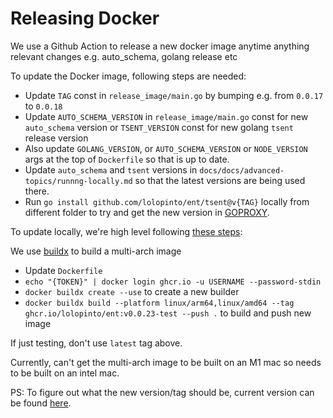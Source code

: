 # Releasing Docker

We use a Github Action to release a new docker image anytime anything relevant changes e.g. auto_schema, golang release etc

To update the Docker image, following steps are needed:

* Update `TAG` const in `release_image/main.go` by bumping e.g. from `0.0.17` to `0.0.18`
* Update `AUTO_SCHEMA_VERSION` in `release_image/main.go` const for new `auto_schema` version or `TSENT_VERSION` const for new golang `tsent` release version
* Also update `GOLANG_VERSION`, or `AUTO_SCHEMA_VERSION` or `NODE_VERSION` args at the top of `Dockerfile` so that is up to date.
* Update `auto_schema` and `tsent` versions in `docs/docs/advanced-topics/runnng-locally.md` so that the latest versions are being used there.
* Run `go install github.com/lolopinto/ent/tsent@v{TAG}` locally from different folder to try and get the new version in [GOPROXY](https://proxy.golang.org/).

To update locally, we're high level following [these steps](https://docs.github.com/en/free-pro-team@latest/packages/managing-container-images-with-github-container-registry/pushing-and-pulling-docker-images#authenticating-to-github-container-registry):

We use [buildx](https://docs.docker.com/buildx/working-with-buildx/#build-multi-platform-images) to build a multi-arch image

* Update `Dockerfile`
* `echo "{TOKEN}" | docker login ghcr.io -u USERNAME --password-stdin`
* `docker buildx create --use` to create a new builder
* `docker buildx build --platform linux/arm64,linux/amd64 --tag ghcr.io/lolopinto/ent:v0.0.23-test --push .` to build and push new image

If just testing, don't use `latest` tag above.

Currently, can't get the multi-arch image to be built on an M1 mac so needs to be built on an intel mac.

PS: To figure out what the new version/tag should be, current version can be found [here](https://github.com/users/lolopinto/packages/container/package/ent).
